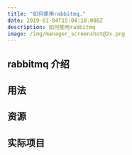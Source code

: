 ```yaml
---
title: "如何使用rabbitmq."
date: 2019-01-04T15:04:10.000Z
description: 如何使用rabbitmq
image: /img/manager_screenshot@2x.png
---
```


## rabbitmq 介绍

## 用法

## 资源


## 实际项目

